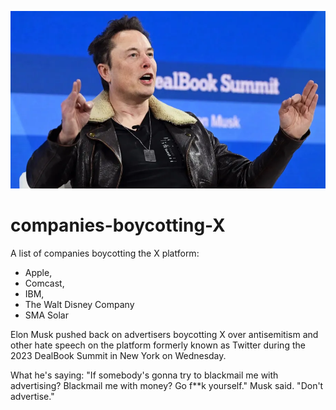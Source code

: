 ![Elon Musk](https://raw.githubusercontent.com/cortesimone/companies-boycotting-X/main/GALlCJQWIAA_p98.webp "Elon Musk")


# companies-boycotting-X
A list of companies boycotting the X platform:
 - Apple, 
 - Comcast, 
 - IBM,
 - The Walt Disney Company
 - SMA Solar


Elon Musk pushed back on advertisers boycotting X over antisemitism and other hate speech on the platform formerly known as Twitter during the 2023 DealBook Summit in New York on Wednesday.

What he's saying: "If somebody's gonna try to blackmail me with advertising? Blackmail me with money? Go f**k yourself." Musk said. "Don't advertise."
